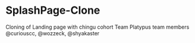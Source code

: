 # SplashPage-Clone
Cloning of Landing page with chingu cohort Team Platypus team members @curiouscc, @wozzeck, @shyakaster
